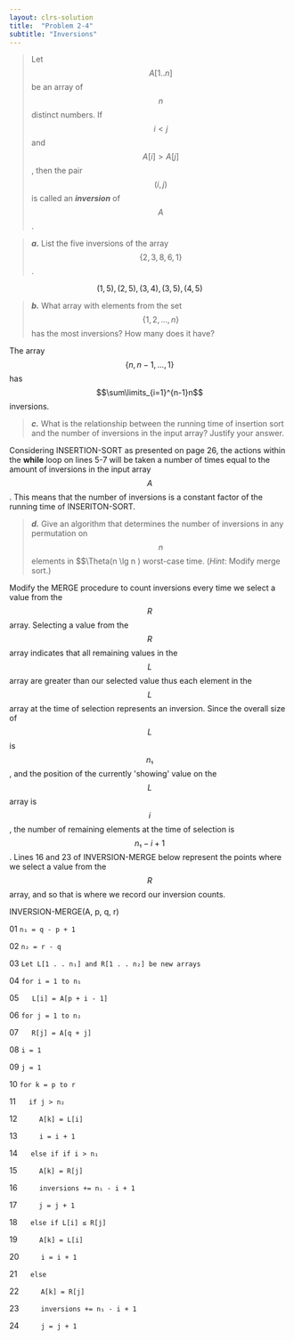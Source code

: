 ```yaml
---
layout: clrs-solution
title:  "Problem 2-4"
subtitle: "Inversions"
---
```

>Let $$A[1..n]$$ be an array of $$n$$ distinct numbers. If $$i < j$$ and $$A[i] > A[j]$$, then the pair $$(i, j)$$ is called an ***inversion*** of $$A$$.

>***a.*** List the five inversions of the array $$\{2, 3, 8, 6, 1\}$$.

$$(1, 5), (2, 5), (3, 4), (3, 5), (4, 5)$$

>***b.*** What array with elements from the set $$\{1, 2,...,n\}$$ has the most inversions? How many does it have?

The array $$\{n, n-1,...,1\}$$ has $$\sum\limits_{i=1}^{n-1}n$$ inversions.

>***c.*** What is the relationship between the running time of insertion sort and the number of inversions in the input array? Justify your answer.

Considering INSERTION-SORT as presented on page 26, the actions within the **while** loop on lines 5-7 will be taken a number of times equal to the amount of inversions in the input array $$A$$. This means that the number of inversions is a constant factor of the running time of INSERITON-SORT.

>***d.*** Give an algorithm that determines the number of inversions in any permutation on $$n$$ elements in $$\Theta(n \lg n ) worst-case time. (*Hint*: Modify merge sort.)

Modify the MERGE procedure to count inversions every time we select a value from the $$R$$ array. Selecting a value from the $$R$$ array indicates that all remaining values in the $$L$$ array are greater than our selected value thus each element in the $$L$$ array at the time of selection represents an inversion. Since the overall size of $$L$$ is $$n₁$$, and the position of the currently 'showing' value on the $$L$$ array is $$i$$, the number of remaining elements at the time of selection is $$n₁ - i + 1$$. Lines 16 and 23 of INVERSION-MERGE below represent the points where we select a value from the $$R$$ array, and so that is where we record our inversion counts.

INVERSION-MERGE(A, p, q, r)

01 `n₁ = q - p + 1`

02 `n₂ = r - q`

03 `Let L[1 . . n₁] and R[1 . . n₂] be new arrays`

04 `for i = 1 to n₁`

05 &nbsp;&nbsp;&nbsp;&nbsp; `L[i] = A[p + i - 1]`

06 `for j = 1 to n₂`

07 &nbsp;&nbsp;&nbsp;&nbsp; `R[j] = A[q + j]`

08 `i = 1`

09 `j = 1`

10 `for k = p to r`

11 &nbsp;&nbsp;&nbsp;&nbsp; `if j > n₂`

12 &nbsp;&nbsp;&nbsp;&nbsp;&nbsp;&nbsp;&nbsp;&nbsp; `A[k] = L[i]`

13 &nbsp;&nbsp;&nbsp;&nbsp;&nbsp;&nbsp;&nbsp;&nbsp; `i = i + 1`

14 &nbsp;&nbsp;&nbsp;&nbsp; `else if if i > n₁`

15 &nbsp;&nbsp;&nbsp;&nbsp;&nbsp;&nbsp;&nbsp;&nbsp; `A[k] = R[j]`

16 &nbsp;&nbsp;&nbsp;&nbsp;&nbsp;&nbsp;&nbsp;&nbsp; `inversions += n₁ - i + 1`

17 &nbsp;&nbsp;&nbsp;&nbsp;&nbsp;&nbsp;&nbsp;&nbsp; `j = j + 1`

18 &nbsp;&nbsp;&nbsp;&nbsp; `else if L[i] ≤ R[j]`

19 &nbsp;&nbsp;&nbsp;&nbsp;&nbsp;&nbsp;&nbsp;&nbsp; `A[k] = L[i]`

20 &nbsp;&nbsp;&nbsp;&nbsp;&nbsp;&nbsp;&nbsp;&nbsp; `i = i + 1`

21 &nbsp;&nbsp;&nbsp;&nbsp; `else`

22 &nbsp;&nbsp;&nbsp;&nbsp;&nbsp;&nbsp;&nbsp;&nbsp; `A[k] = R[j]`

23 &nbsp;&nbsp;&nbsp;&nbsp;&nbsp;&nbsp;&nbsp;&nbsp; `inversions += n₁ - i + 1` 

24 &nbsp;&nbsp;&nbsp;&nbsp;&nbsp;&nbsp;&nbsp;&nbsp; `j = j + 1`